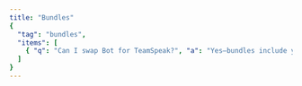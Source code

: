 ```yaml
---
title: "Bundles"
{
  "tag": "bundles",
  "items": [
    { "q": "Can I swap Bot for TeamSpeak?", "a": "Yes—bundles include your choice of Discord Bot **or** TeamSpeak." }
  ]
}
---
```

